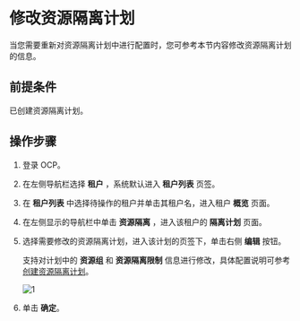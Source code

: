 # 修改资源隔离计划

当您需要重新对资源隔离计划中进行配置时，您可参考本节内容修改资源隔离计划的信息。

## 前提条件

已创建资源隔离计划。

## 操作步骤

1. 登录 OCP。

2. 在左侧导航栏选择 **租户** ，系统默认进入 **租户列表** 页签。

3. 在 **租户列表** 中选择待操作的租户并单击其租户名，进入租户 **概览** 页面。

4. 在左侧显示的导航栏中单击 **资源隔离** ，进入该租户的 **隔离计划** 页面。

5. 选择需要修改的资源隔离计划，进入该计划的页签下，单击右侧 **编辑** 按钮。

    支持对计划中的 **资源组** 和 **资源隔离限制** 信息进行修改，具体配置说明可参考 [创建资源隔离计划](300.create-a-resource-isolation-plan.md)。

    ![1](https://obbusiness-private.oss-cn-shanghai.aliyuncs.com/doc/img/ocp/420/%E7%BC%96%E8%BE%91%E8%B5%84%E6%BA%90%E9%9A%94%E7%A6%BB%E8%AE%A1%E5%88%92.png)

6. 单击 **确定**。
